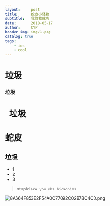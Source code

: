 ```yaml
---
layout:     post                   
title:      蛇皮小怪物             
subtitle:   我敢我成功 
date:       2018-05-17            
author:     CYP                      
header-img: img/1.png    
catalog: true                       
tags:                               
    - ios
    - cool
---
```

# 垃圾 #

###    垃圾
#    垃圾
蛇皮
====
垃圾
---
* 1
* 2
* 3
>stupid
`are you sha bicaonima` 

![8A664F853E2F54A0C77092C02B7BC4CD.png](https://i.loli.net/2018/05/17/5afd7ab3ccd9b.png)


